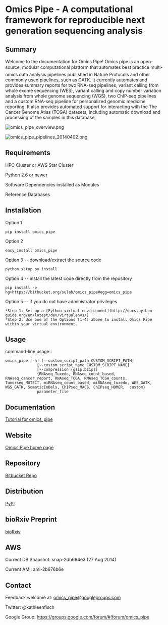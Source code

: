 Omics Pipe - A computational framework for reproducible next generation sequencing analysis
=================================================================================

Summary
---------
Welcome to the documentation for Omics Pipe! Omics pipe is an open-source, modular 
computational platform that automates best practice multi-omics data analysis pipelines 
published in Nature Protocols and other commonly used pipelines, such as GATK.  It currently
automates and provides summary reports for two RNA-seq pipelines, variant calling from whole
exome sequencing (WES), variant calling and copy  number variation analysis from whole genome 
sequencing (WGS), two ChIP-seq pipelines and a custom RNA-seq pipeline for personalized genomic medicine 
reporting.  It also provides automated support for interacting with the The Cancer Genome 
Atlas (TCGA) datasets, including automatic download and processing of the samples in this database.  

![omics_pipe_overview.png](https://bitbucket.org/repo/nKR7eL/images/2606129465-omics_pipe_overview.png)

![omics_pipe_pipelines_20140402.png](https://bitbucket.org/repo/nKR7eL/images/2365251253-omics_pipe_pipelines_20140402.png)

Requirements
------
HPC Cluster or AWS Star Cluster

Python 2.6 or newer

Software Dependencies installed as Modules

Reference Databases

Installation
--------------

Option 1
    
    pip install omics_pipe
    
Option 2

    easy_install omics_pipe

Option 3 -- download/extract the source code

    python setup.py install

Option 4 -- install the latest code directly from the repository

    pip install -e hg+https://bitbucket.org/sulab/omics_pipe#egg=omics_pipe

Option 5 -- if you do not have administrator privileges 

    *Step 1: Set up a [Python virtual environment](http://docs.python-guide.org/en/latest/dev/virtualenvs/)
    *Step 2: Use one of the Options (1-4) above to install Omics Pipe within your virtual environment.

Usage
------
command-line usage::
	
    omics_pipe [-h] [--custom_script_path CUSTOM_SCRIPT_PATH]
                  [--custom_script_name CUSTOM_SCRIPT_NAME]
                  [--compression {gzip,bzip}]
                  {RNAseq_Tuxedo, RNAseq_count_based, RNAseq_cancer_report, RNAseq_TCGA, RNAseq_TCGA_counts, Tumorseq_MUTECT, miRNAseq_count_based, miRNAseq_tuxedo, WES_GATK, WGS_GATK, SomaticInDels, ChIPseq_MACS, ChIPseq_HOMER,  custom} 
                  parameter_file


Documentation
------

[Tutorial for omics_pipe](http://pythonhosted.org/omics_pipe "Tutorial for Omics Pipe")

Website
---------
[Omics Pipe home page](http://sulab.scripps.edu/omicspipe "Omics Pipe Home Page")


Repository
-------------
[Bitbucket Repo](https://bitbucket.org/sulab/omics_pipe "Bitbucket Repo")


Distribution
-------------
[PyPI](https://pypi.python.org/pypi/omics_pipe/1.1.3 "PyPi")

bioRxiv Preprint
-------------
[bioRxiv](http://biorxiv.org/content/early/2014/08/23/008383 "Preprint")

AWS
-------------

Current DB Snapshot: snap-2db684e3 (27 Aug 2014)

Current AMI: ami-2b676b6e


Contact
--------
Feedback welcome at: omics_pipe@googlegroups.com

Twitter: @kathleenfisch

Google Group: https://groups.google.com/forum/#!forum/omics_pipe